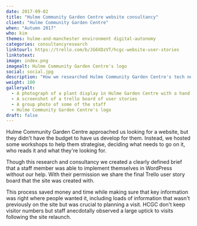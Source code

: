 ```yaml
---
date: 2017-09-02
title: "Hulme Community Garden Centre website consultancy"
client: "Hulme Community Garden Centre"
when: "Autumn 2017"
who: kim
themes: hulme-and-manchester environment digital-autonomy
categories: consultancyresearch
linktourl: https://trello.com/b/JG6XDzVT/hcgc-website-user-stories
linktotext:
image: index.png
imagealt: Hulme Community Garden Centre's logo
social: social.jpg
description: "How we researched Hulme Community Garden Centre's tech needs, and provided them with a package of information and user stories which set them up to develop their perfect website."
weight: 100
galleryalt:
  - A photograph of a plant display in Hulme Garden Centre with a hand painted board with the centre's name on it
  - A screenshot of a trello board of user stories
  - A group photo of some of the staff
  - Hulme Community Garden Centre's logo
draft: false
---
```


Hulme Community Garden Centre approached us looking for a website, but they didn't have the budget to have us develop for them. Instead, we hosted some workshops to help them strategise, deciding what needs to go on it, who reads it and what they're looking for.

Though this research and consultancy we created a clearly defined brief that a staff member was able to implement themselves in WordPress without our help. With their permission we share the final Trello user story board that the site was created with.

This process saved money and time while making sure that key information was right where people wanted it, including loads of information that wasn't previously on the site but was crucial to planning a visit. HCGC don't keep visitor numbers but staff anecdotally observed a large uptick to visits following the site relaunch.
